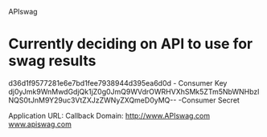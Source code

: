 APIswag

Currently deciding on API to use for swag results
=======
d36d1f9577281e6e7bd1fee7938944d395ea6d0d - Consumer Key
dj0yJmk9WnMwdGdjQk1jZ0g0JmQ9WVdrOWRHVXhSMk5ZTm5NbWNHbzlNQS0tJnM9Y29uc3VtZXJzZWNyZXQmeD0yMQ--    -Consumer Secret

Application URL:
Callback Domain:
http://www.APIswag.com
www.apiswag.com
